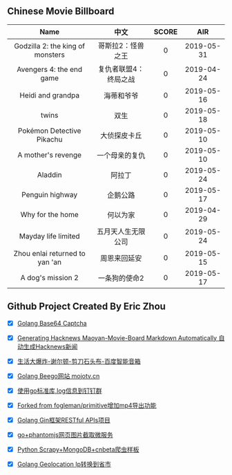 ## Chinese Movie Billboard
|   Name          | 中文           | SCORE   |  AIR|
|:-------------:|:-------------:| :-----:|:-----:|
|Godzilla 2: the king of monsters | 哥斯拉2：怪兽之王 |0| 2019-05-31|
|Avengers 4: the end game | 复仇者联盟4：终局之战 |0| 2019-04-24|
|Heidi and grandpa | 海蒂和爷爷 |0| 2019-05-16|
|twins | 双生 |0| 2019-05-18|
|Pokémon Detective Pikachu | 大侦探皮卡丘 |0| 2019-05-10|
|A mother&#39;s revenge | 一个母亲的复仇 |0| 2019-05-10|
|Aladdin | 阿拉丁 |0| 2019-05-24|
|Penguin highway | 企鹅公路 |0| 2019-05-17|
|Why for the home | 何以为家 |0| 2019-04-29|
|Mayday life limited | 五月天人生无限公司 |0| 2019-05-24|
|Zhou enlai returned to yan &#39;an | 周恩来回延安 |0| 2019-05-15|
|A dog&#39;s mission 2 | 一条狗的使命2 |0| 2019-05-17|


## Github Project Created By Eric Zhou

- [x] [Golang Base64 Captcha](https://github.com/mojocn/base64Captcha)
- [x] [Generating Hacknews Maoyan-Movie-Board Markdown Automatically 自动生成Hacknews新闻](https://github.com/dejavuzhou/md-genie)
- [x] [生活大爆炸-谢尔顿-剪刀石头布-百度智能音箱](https://github.com/mojocn/dueros-bang-game)
- [x] [Golang Beego网站 mojotv.cn](https://github.com/mojocn/www.mojotv.cn)
- [x] [使用go标准库,log信息到钉钉群](https://github.com/mojocn/dooger)
- [x] [Forked from fogleman/primitive增加mp4导出功能](https://github.com/mojocn/primitive)
- [x] [Golang Gin框架RESTful APIs项目](https://github.com/JJJJJJJerk/ezier-golang-web-api-framework)
- [x] [go+phantomjs网页图片截取微服务](https://github.com/mojocn/screen_shot)
- [x] [Python Scrapy+MongoDB+cnbeta爬虫样板](https://github.com/mojocn/scrapy_mongodb_boilerplate_cnbeta)
- [x] [Golang Geolocation Ip转换到省市](https://github.com/mojocn/ip2location)






